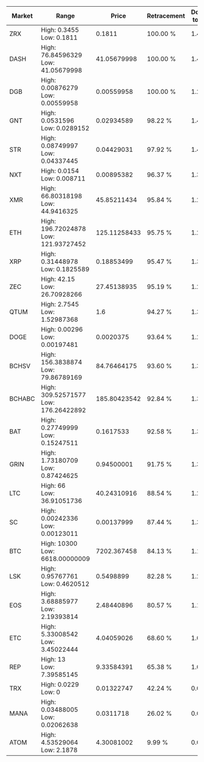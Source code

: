 | Market | Range | Price| Retracement | Doubles to 50% |
| --- | --- | --- | --- | --- |
| ZRX | High: 0.3455<br />Low: 0.1811 | 0.1811 | 100.00 % | 1.45 |
| DASH | High: 76.84596329<br />Low: 41.05679998 | 41.05679998 | 100.00 % | 1.44 |
| DGB | High: 0.00876279<br />Low: 0.00559958 | 0.00559958 | 100.00 % | 1.28 |
| GNT | High: 0.0531596<br />Low: 0.0289152 | 0.02934589 | 98.22 % | 1.40 |
| STR | High: 0.08749997<br />Low: 0.04337445 | 0.04429031 | 97.92 % | 1.48 |
| NXT | High: 0.0154<br />Low: 0.008711 | 0.00895382 | 96.37 % | 1.35 |
| XMR | High: 66.80318198<br />Low: 44.9416325 | 45.85211434 | 95.84 % | 1.22 |
| ETH | High: 196.72024878<br />Low: 121.93727452 | 125.11258433 | 95.75 % | 1.27 |
| XRP | High: 0.31448978<br />Low: 0.1825589 | 0.18853499 | 95.47 % | 1.32 |
| ZEC | High: 42.15<br />Low: 26.70928266 | 27.45138935 | 95.19 % | 1.25 |
| QTUM | High: 2.7545<br />Low: 1.52987368 | 1.6 | 94.27 % | 1.34 |
| DOGE | High: 0.00296<br />Low: 0.00197481 | 0.0020375 | 93.64 % | 1.21 |
| BCHSV | High: 156.3838874<br />Low: 79.86789169 | 84.76464175 | 93.60 % | 1.39 |
| BCHABC | High: 309.52571577<br />Low: 176.26422892 | 185.80423542 | 92.84 % | 1.31 |
| BAT | High: 0.27749999<br />Low: 0.15247511 | 0.1617533 | 92.58 % | 1.33 |
| GRIN | High: 1.73180709<br />Low: 0.87424625 | 0.94500001 | 91.75 % | 1.38 |
| LTC | High: 66<br />Low: 36.91051736 | 40.24310916 | 88.54 % | 1.28 |
| SC | High: 0.00242336<br />Low: 0.00123011 | 0.00137999 | 87.44 % | 1.32 |
| BTC | High: 10300<br />Low: 6618.00000009 | 7202.367458 | 84.13 % | 1.17 |
| LSK | High: 0.95767761<br />Low: 0.4620512 | 0.5498899 | 82.28 % | 1.29 |
| EOS | High: 3.68885977<br />Low: 2.19393814 | 2.48440896 | 80.57 % | 1.18 |
| ETC | High: 5.33008542<br />Low: 3.45022444 | 4.04059026 | 68.60 % | 1.09 |
| REP | High: 13<br />Low: 7.39585145 | 9.33584391 | 65.38 % | 1.09 |
| TRX | High: 0.0229<br />Low: 0 | 0.01322747 | 42.24 % | 0.00 |
| MANA | High: 0.03488005<br />Low: 0.02062638 | 0.0311718 | 26.02 % | 0.00 |
| ATOM | High: 4.53529064<br />Low: 2.1878 | 4.30081002 | 9.99 % | 0.00 |
